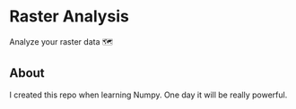 # Raster Analysis
Analyze your raster data 🗺

## About
I created this repo when learning Numpy. One day it will be really powerful.
